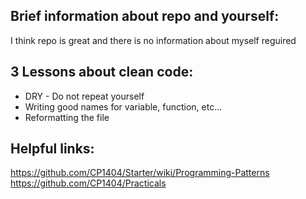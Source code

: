 ## Brief information about repo and yourself:

I think repo is great and there is no information about myself reguired

## 3 Lessons about clean code:

- DRY - Do not repeat yourself
- Writing good names for variable, function, etc...
- Reformatting the file

## Helpful links:

https://github.com/CP1404/Starter/wiki/Programming-Patterns
https://github.com/CP1404/Practicals